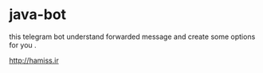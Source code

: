 # java-bot
this telegram bot understand forwarded message and create some options for you .

http://hamiss.ir
